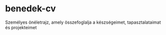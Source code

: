 # benedek-cv
Személyes önéletrajz, amely összefoglalja a készségeimet, tapasztalataimat és projekteimet

